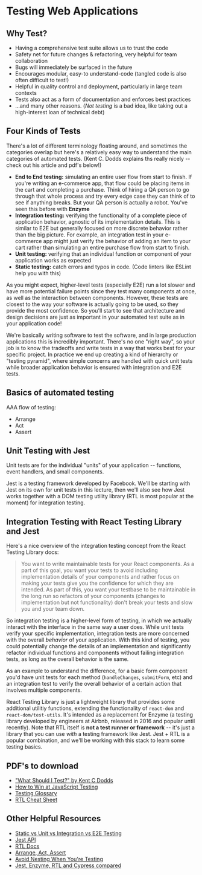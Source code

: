 # Testing Web Applications

## Why Test?
* Having a comprehensive test suite allows us to trust the code
* Safety net for future changes & refactoring, very helpful for team collaboration
* Bugs will immediately be surfaced in the future
* Encourages modular, easy-to understand-code (tangled code is also often difficult to test!)
* Helpful in quality control and deployment, particularly in large team contexts
* Tests also act as a form of documentation and enforces best practices
* ...and many other reasons. (*Not testing* is a bad idea, like taking out a high-interest loan of technical debt)

## Four Kinds of Tests
There's a lot of different terminology floating around, and sometimes the categories overlap but here's a relatively easy way to understand the main categories of automated tests. (Kent C. Dodds explains ths really nicely -- check out his article and pdf's below!)

* **End to End testing:** simulating an entire user flow from start to finish. If you're writing an e-commerce app, that flow could be placing items in the cart and completing a purchase. Think of hiring a QA person to go through that whole process and try every edge case they can think of to see if anything breaks. But your QA person is actually a robot. You've seen this before with **Enzyme**
* **Integration testing:** verifying the functionality of a complete piece of application behavior, agnostic of its implementation details. This is similar to E2E but generally focused on more discrete behavior rather than the big picture. For example, an integration test in your e-commerce app might just verify the behavior of adding an item to your cart rather than simulating an entire purchase flow from start to finish. 
* **Unit testing:** verifying that an individual function or component of your application works as expected
* **Static testing:** catch errors and typos in code. (Code linters like ESLint help you with this)

As you might expect, higher-level tests (especially E2E) run a lot slower and have more potential failure points since they test many components at once, as well as the interaction between components. However, these tests are closest to the way your software is actually going to be used, so they provide the most confidence. So you'll start to see that architecture and design decisions are just as important in your automated test suite as in your application code! 

We're basically writing software to test the software, and in large production applications this is incredibly important. There's no one "right way", so your job is to know the tradeoffs and write tests in a way that works best for your specific project. In practice we end up creating a kind of hierarchy or "testing pyramid", where simple concerns are handled with quick unit tests while broader application behavior is ensured with integration and E2E tests.

## Basics of automated testing
AAA flow of testing:
* Arrange
* Act
* Assert

## Unit Testing with Jest
Unit tests are for the individual "units" of your application -- functions, event handlers, and small components.

Jest is a testing framework developed by Facebook. We'll be starting with Jest on its own for unit tests in this lecture, then we'll also see how Jest works together with a DOM testing utility library (RTL is most popular at the moment) for integration testing.

## Integration Testing with React Testing Library and Jest
Here's a nice overview of the integration testing concept from the React Testing Library docs:
> You want to write maintainable tests for your React components. As a part of this goal, you want your tests to avoid including implementation details of your components and rather focus on making your tests give you the confidence for which they are intended. As part of this, you want your testbase to be maintainable in the long run so refactors of your components (changes to implementation but not functionality) don't break your tests and slow you and your team down.

So integration testing is a higher-level form of testing, in which we actually interact with the interface in the same way a user does. While unit tests verify your specific implementation, integration tests are more concerned with the overall *behavior* of your application. With this kind of testing, you could potentially change the details of an implementation and significantly refactor individual functions and components without failing integration tests, as long as the overall behavior is the same.

As an example to understand the difference, for a basic form component you'd have unit tests for each method (`handleChanges`, `submitForm`, etc) and an integration test to verify the overall behavior of a certain action that involves multiple components.

React Testing Library is just a lightweight library that provides some additional utilitiy functions, extending the functionality of `react-dom` and `react-dom/test-utils`. It's intended as a replacement for Enzyme (a testing library developed by engineers at Airbnb, released in 2016 and popular until recently). Note that RTL itself is **not a test runner or framework** -- it's just a library that you can use *with* a testing framework like Jest. Jest + RTL is a popular combination, and we'll be working with this stack to learn some testing basics.

## PDF's to download
* ["What Should I Test?" by Kent C Dodds](pdf/Print_Worksheet_US.pdf)
* [How to Win at JavaScript Testing](pdf/Print_Trophy_US.pdf)
* [Testing Glossary](pdf/Print_Glossary_US.pdf)
* [RTL Cheat Sheet](pdf/RTL_cheat_sheet.pdf)

## Other Helpful Resources
* [Static vs Unit vs Integration vs E2E Testing](https://kentcdodds.com/blog/unit-vs-integration-vs-e2e-tests)
* [Jest API](https://jestjs.io/docs/en/api)
* [RTL Docs](https://testing-library.com/docs/react-testing-library/intro)
* [Arrange, Act, Assert](https://defragdev.com/blog/?p=783)
* [Avoid Nesting When You're Testing](https://kentcdodds.com/blog/avoid-nesting-when-youre-testing)
* [Jest, Enzyme, RTL and Cypress compared](https://medium.com/javascript-in-plain-english/i-tested-a-react-app-with-jest-testing-library-and-cypress-here-are-the-differences-3192eae03850#:~:text=A%20key%20difference%20I%20should,%2DEnd%20(e2e)%20testing.)
